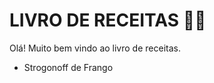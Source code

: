 # LIVRO DE RECEITAS :man_cook:

Olá! Muito bem vindo ao livro de receitas.

-  Strogonoff de Frango
